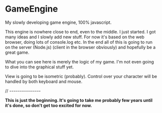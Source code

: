 # GameEngine
My slowly developing game engine, 100% javascript.

This engine is nowhere close to end, even to the middle. I just started. I got many ideas and I slowly add new stuff. For now it's based on the web browser, doing lots of console.log etc. In the end all of this is going to run on the server (Node.js) (client in the browser obviously) and hopefully be a great game.

What you can see here is merely the logic of my game. I'm not even going to dive into the graphical stuff yet.

View is going to be isometric (probably). Control over your character will be handled by both keyboard and mouse.

// ----------------

<b>This is just the beginning. It's going to take me probably few years until it's done, so don't get too excited for now.</b>
